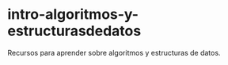 # intro-algoritmos-y-estructurasdedatos
Recursos para aprender sobre algoritmos y estructuras de datos.
